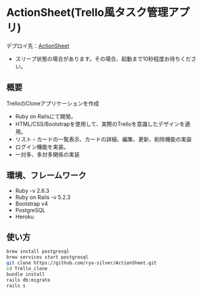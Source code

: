 #  ActionSheet(Trello風タスク管理アプリ)
デプロイ先：[ActionSheet](https://action-sheet.herokuapp.com/)

- スリープ状態の場合があります。その場合、起動まで10秒程度お待ちください。

## 概要
TrelloのCloneアプリケーションを作成

- Ruby on Railsにて開発。
- HTML/CSS/Bootstrapを使用して、実際のTrelloを意識したデザインを適用。
- リスト・カードの一覧表示、カードの詳細、編集、更新、削除機能の実装
- ログイン機能を実装。
- 一対多、多対多関係の実装

## 環境、フレームワーク 
- Ruby  -v 2.6.3
- Ruby on Rails -v 5.2.3
- Bootstrap v4
- PostgreSQL
- Heroku 

## 使い方

```bash
brew install postgresql
brew services start postgresql
git clone https://github.com/ryu-silver/ActionSheet.git
cd Trello_clone
bundle install
rails db:migrate
rails s
```
